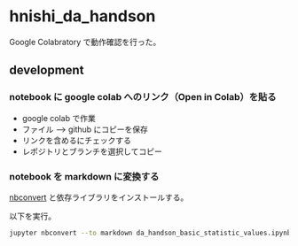 # hnishi_da_handson

Google Colabratory で動作確認を行った。

## development

### notebook に google colab へのリンク（Open in Colab）を貼る

- google colab で作業
- ファイル --> github にコピーを保存
- リンクを含めるにチェックする
- レポジトリとブランチを選択してコピー

### notebook を markdown に変換する

[nbconvert](https://nbconvert.readthedocs.io/en/latest/) と依存ライブラリをインストールする。

以下を実行。

```bash
jupyter nbconvert --to markdown da_handson_basic_statistic_values.ipynb
```


